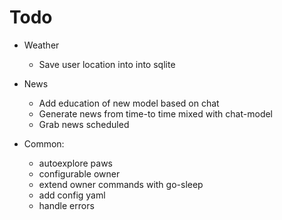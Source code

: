 # Todo

* Weather
    * Save user location into into sqlite
    
* News
    * Add education of new model based on chat
    * Generate news from time-to time mixed with chat-model
    * Grab news scheduled

* Common:
    * autoexplore paws
    * configurable owner
    * extend owner commands with go-sleep
    * add config yaml
    * handle errors
    
